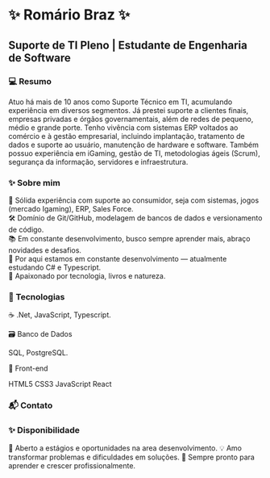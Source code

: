<h1>✨ Romário Braz ✨</h1>

<h2>Suporte de TI Pleno | Estudante de Engenharia de Software</h2>

<h3>💻 Resumo</h3>

Atuo há mais de 10 anos como Suporte Técnico em TI, acumulando experiência em diversos segmentos. Já prestei suporte a clientes finais, empresas privadas e órgãos governamentais, além de redes de pequeno, médio e grande porte. Tenho vivência com sistemas ERP voltados ao comércio e à gestão empresarial, incluindo implantação, tratamento de dados e suporte ao usuário, manutenção de hardware e software. Também possuo experiência em iGaming, gestão de TI, metodologias ágeis (Scrum), segurança da informação, servidores e infraestrutura.

<h3>✨ Sobre mim</h3>

💼 Sólida experiência com suporte ao consumidor, seja com sistemas, jogos (mercado Igaming), ERP, Sales Force.</br>
🛠️ Domínio de Git/GitHub, modelagem de bancos de dados e versionamento de código.</br>
📚 Em constante desenvolvimento, busco sempre aprender mais, abraço novidades e desafios.</br>
🌱 Por aqui estamos em constante desenvolvimento — atualmente estudando C# e Typescript.</br>
🐾 Apaixonado por tecnologia, livros e natureza.</br>

<h3>🎨 Tecnologias</h3>

☕ .Net, JavaScript, Typescript.

🗃️ Banco de Dados

SQL, PostgreSQL.

🎨 Front-end

HTML5 CSS3 JavaScript React

<h3>📬 Contato</h3>

<h3>✨ Disponibilidade</h3>
📌 Aberto a estágios e oportunidades na area desenvolvimento.
💡 Amo transformar problemas e dificuldades em soluções.
🚀 Sempre pronto para aprender e crescer profissionalmente.